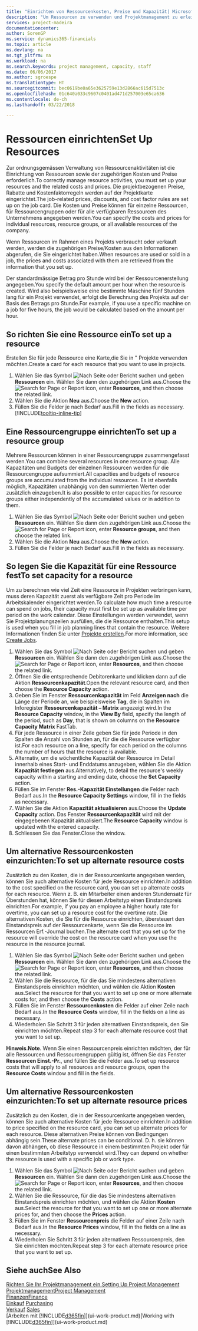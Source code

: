 ```yaml
---
title: "Einrichten von Ressourcenkosten, Preise und Kapazität| Microsoft Docs"
description: "Um Ressourcen zu verwenden und Projektmanagement zu erleichtern, können Sie Kosten und Preisen für einzelne Ressourcen oder Ressourcengruppen angeben und die die Ressourcenkapazität festlegen."
services: project-madeira
documentationcenter: 
author: SorenGP
ms.service: dynamics365-financials
ms.topic: article
ms.devlang: na
ms.tgt_pltfrm: na
ms.workload: na
ms.search.keywords: project management, capacity, staff
ms.date: 06/06/2017
ms.author: sgroespe
ms.translationtype: HT
ms.sourcegitcommit: bec0619be0a65e3625759e13d2866ac615d7513c
ms.openlocfilehash: 01c640a033c9607c0401ad471d257003e65ca636
ms.contentlocale: de-ch
ms.lasthandoff: 03/22/2018

---
```

# <a name="set-up-resources"></a><span data-ttu-id="07456-103">Ressourcen einrichten</span><span class="sxs-lookup"><span data-stu-id="07456-103">Set Up Resources</span></span>
<span data-ttu-id="07456-104">Zur ordnungsgemässen Verwaltung von Ressourcenaktivitäten ist die Einrichtung von Ressourcen sowie der zugehörigen Kosten und Preise erforderlich.</span><span class="sxs-lookup"><span data-stu-id="07456-104">To correctly manage resource activities, you must set up your resources and the related costs and prices.</span></span> <span data-ttu-id="07456-105">Die projektbezogenen Preise, Rabatte und Kostenfaktorregeln werden auf der Projektkarte eingerichtet.</span><span class="sxs-lookup"><span data-stu-id="07456-105">The job-related prices, discounts, and cost factor rules are set up on the job card.</span></span> <span data-ttu-id="07456-106">Die Kosten und Preise können für einzelne Ressourcen, für Ressourcengruppen oder für alle verfügbaren Ressourcen des Unternehmens angegeben werden.</span><span class="sxs-lookup"><span data-stu-id="07456-106">You can specify the costs and prices for individual resources, resource groups, or all available resources of the company.</span></span>

<span data-ttu-id="07456-107">Wenn Ressourcen im Rahmen eines Projekts verbraucht oder verkauft werden, werden die zugehörigen Preise/Kosten aus den Informationen abgerufen, die Sie eingerichtet haben.</span><span class="sxs-lookup"><span data-stu-id="07456-107">When resources are used or sold in a job, the prices and costs associated with them are retrieved from the information that you set up.</span></span>

<span data-ttu-id="07456-108">Der standardmässige Betrag pro Stunde wird bei der Ressourcenerstellung angegeben.</span><span class="sxs-lookup"><span data-stu-id="07456-108">You specify the default amount per hour when the resource is created.</span></span> <span data-ttu-id="07456-109">Wird also beispielsweise eine bestimmte Maschine fünf Stunden lang für ein Projekt verwendet, erfolgt die Berechnung des Projekts auf der Basis des Betrags pro Stunde.</span><span class="sxs-lookup"><span data-stu-id="07456-109">For example, if you use a specific machine on a job for five hours, the job would be calculated based on the amount per hour.</span></span>

## <a name="to-set-up-a-resource"></a><span data-ttu-id="07456-110">So richten Sie eine Ressource ein</span><span class="sxs-lookup"><span data-stu-id="07456-110">To set up a resource</span></span>
<span data-ttu-id="07456-111">Erstellen Sie für jede Ressource eine Karte,die Sie in " Projekte verwenden möchten.</span><span class="sxs-lookup"><span data-stu-id="07456-111">Create a card for each resource that you want to use in projects.</span></span>

1. <span data-ttu-id="07456-112">Wählen Sie das Symbol ![Nach Seite oder Bericht suchen](media/ui-search/search_small.png "Nach Seite oder Bericht suchen") und geben **Ressourcen** ein. Wählen Sie dann den zugehörigen Link aus.</span><span class="sxs-lookup"><span data-stu-id="07456-112">Choose the ![Search for Page or Report](media/ui-search/search_small.png "Search for Page or Report icon") icon, enter **Resources**, and then choose the related link.</span></span>
2. <span data-ttu-id="07456-113">Wählen Sie die Aktion **Neu** aus.</span><span class="sxs-lookup"><span data-stu-id="07456-113">Choose the **New** action.</span></span>
3. <span data-ttu-id="07456-114">Füllen Sie die Felder je nach Bedarf aus.</span><span class="sxs-lookup"><span data-stu-id="07456-114">Fill in the fields as necessary.</span></span> [!INCLUDE[tooltip-inline-tip](includes/tooltip-inline-tip_md.md)]  

## <a name="to-set-up-a-resource-group"></a><span data-ttu-id="07456-115">Eine Ressourcengruppe einrichten</span><span class="sxs-lookup"><span data-stu-id="07456-115">To set up a resource group</span></span>
<span data-ttu-id="07456-116">Mehrere Ressourcen können in einer Ressourcengruppe zusammengefasst werden.</span><span class="sxs-lookup"><span data-stu-id="07456-116">You can combine several resources in one resource group.</span></span> <span data-ttu-id="07456-117">Alle Kapazitäten und Budgets der einzelnen Ressourcen werden für die Ressourcengruppe aufsummiert.</span><span class="sxs-lookup"><span data-stu-id="07456-117">All capacities and budgets of resource groups are accumulated from the individual resources.</span></span> <span data-ttu-id="07456-118">Es ist ebenfalls möglich, Kapazitäten unabhängig von den summierten Werten oder zusätzlich einzugeben.</span><span class="sxs-lookup"><span data-stu-id="07456-118">It is also possible to enter capacities for resource groups either independently of the accumulated values or in addition to them.</span></span>

1. <span data-ttu-id="07456-119">Wählen Sie das Symbol ![Nach Seite oder Bericht suchen](media/ui-search/search_small.png "Nach Seite oder Bericht suchen") und geben **Ressourcen** ein. Wählen Sie dann den zugehörigen Link aus.</span><span class="sxs-lookup"><span data-stu-id="07456-119">Choose the ![Search for Page or Report](media/ui-search/search_small.png "Search for Page or Report icon") icon, enter **Resource groups**, and then choose the related link.</span></span>
2. <span data-ttu-id="07456-120">Wählen Sie die Aktion **Neu** aus.</span><span class="sxs-lookup"><span data-stu-id="07456-120">Choose the **New** action.</span></span>
3. <span data-ttu-id="07456-121">Füllen Sie die Felder je nach Bedarf aus.</span><span class="sxs-lookup"><span data-stu-id="07456-121">Fill in the fields as necessary.</span></span>

## <a name="to-set-capacity-for-a-resource"></a><span data-ttu-id="07456-122">So legen Sie die Kapazität für eine Ressource fest</span><span class="sxs-lookup"><span data-stu-id="07456-122">To set capacity for a resource</span></span>
<span data-ttu-id="07456-123">Um zu berechnen wie viel Zeit eine Ressource in Projekten verbringen kann, muss deren Kapazität zuerst als verfügbare Zeit pro Periode im Arbeitskalender eingerichtet werden.</span><span class="sxs-lookup"><span data-stu-id="07456-123">To calculate how much time a resource can spend on jobs, their capacity must first be set up as available time per period on the work calendar.</span></span> <span data-ttu-id="07456-124">Diese Einstellungen werden verwendet, wenn Sie Projektplanungszeilen ausfüllen, die die Ressource enthalten.</span><span class="sxs-lookup"><span data-stu-id="07456-124">This setup is used when you fill in job planning lines that contain the resource.</span></span> <span data-ttu-id="07456-125">Weitere Informationen finden Sie unter  [Projekte erstellen](projects-how-create-jobs.md).</span><span class="sxs-lookup"><span data-stu-id="07456-125">For more information, see [Create Jobs](projects-how-create-jobs.md).</span></span>

1. <span data-ttu-id="07456-126">Wählen Sie das Symbol ![Nach Seite oder Bericht suchen](media/ui-search/search_small.png "Nach Seite oder Bericht suchen") und geben **Ressourcen** ein. Wählen Sie dann den zugehörigen Link aus.</span><span class="sxs-lookup"><span data-stu-id="07456-126">Choose the ![Search for Page or Report](media/ui-search/search_small.png "Search for Page or Report icon") icon, enter **Resources**, and then choose the related link.</span></span>
2. <span data-ttu-id="07456-127">Öffnen Sie die entsprechende Debitorenkarte und klicken dann auf die Aktion **Ressourcenkapazität**.</span><span class="sxs-lookup"><span data-stu-id="07456-127">Open the relevant resource card, and then choose the **Resource Capacity** action.</span></span>
3. <span data-ttu-id="07456-128">Geben Sie im Fenster **Ressourcenkapazität** im Feld **Anzeigen nach** die Länge der Periode an, wie beispielsweise **Tag**, die in Spalten im Inforegister **Ressourcenkapazität – Matrix** angezeigt wird.</span><span class="sxs-lookup"><span data-stu-id="07456-128">In the **Resource Capacity** window, in the **View By** field, specify the length of the period, such as **Day**, that is shown on columns on the **Resource Capacity Matrix** FastTab.</span></span>
4. <span data-ttu-id="07456-129">Für jede Ressource in einer Zeile geben Sie für jede Periode in den Spalten die Anzahl von Stunden an, für die die Ressource verfügbar ist.</span><span class="sxs-lookup"><span data-stu-id="07456-129">For each resource on a line, specify for each period on the columns the number of hours that the resource is available.</span></span>
5. <span data-ttu-id="07456-130">Alternativ, um die wöchentliche Kapazität der Ressource im Detail innerhalb eines Start- und Enddatums anzugeben, wählen Sie die Aktion **Kapazität festlegen** aus.</span><span class="sxs-lookup"><span data-stu-id="07456-130">Alternatively, to detail the resource's weekly capacity within a starting and ending date, choose the **Set Capacity** action.</span></span>
6. <span data-ttu-id="07456-131">Füllen Sie im Fenster **Res.-Kapazität Einstellungen** die Felder nach Bedarf aus.</span><span class="sxs-lookup"><span data-stu-id="07456-131">In the **Resource Capacity Settings** window, fill in the fields as necessary.</span></span>
7. <span data-ttu-id="07456-132">Wählen Sie die Aktion **Kapazität aktualisieren** aus.</span><span class="sxs-lookup"><span data-stu-id="07456-132">Choose the **Update Capacity** action.</span></span> <span data-ttu-id="07456-133">Das Fenster **Ressourcenkapazität** wird mit der eingegebenen Kapazität aktualisiert.</span><span class="sxs-lookup"><span data-stu-id="07456-133">The **Resource Capacity** window is updated with the entered capacity.</span></span>
8. <span data-ttu-id="07456-134">Schliessen Sie das Fenster.</span><span class="sxs-lookup"><span data-stu-id="07456-134">Close the window.</span></span>

## <a name="to-set-up-alternate-resource-costs"></a><span data-ttu-id="07456-135">Um alternative Ressourcenkosten einzurichten:</span><span class="sxs-lookup"><span data-stu-id="07456-135">To set up alternate resource costs</span></span>
<span data-ttu-id="07456-136">Zusätzlich zu den Kosten, die in der Ressourcenkarte angegeben werden, können Sie auch alternative Kosten für jede Ressource einrichten.</span><span class="sxs-lookup"><span data-stu-id="07456-136">In addition to the cost specified on the resource card, you can set up alternate costs for each resource.</span></span> <span data-ttu-id="07456-137">Wenn z. B. ein Mitarbeiter einen anderen Stundensatz für Überstunden hat, können Sie für diesen Arbeitstyp einen Einstandspreis einrichten.</span><span class="sxs-lookup"><span data-stu-id="07456-137">For example, if you pay an employee a higher hourly rate for overtime, you can set up a resource cost for the overtime rate.</span></span> <span data-ttu-id="07456-138">Die alternativen Kosten, die Sie für die Ressource einrichten, übersteuert den Einstandspreis auf der Ressourcenkarte, wenn Sie die Ressource im Ressourcen Erf.-Journal buchen.</span><span class="sxs-lookup"><span data-stu-id="07456-138">The alternate cost that you set up for the resource will override the cost on the resource card when you use the resource in the resource journal.</span></span>

1. <span data-ttu-id="07456-139">Wählen Sie das Symbol ![Nach Seite oder Bericht suchen](media/ui-search/search_small.png "Nach Seite oder Bericht suchen") und geben **Ressourcen** ein. Wählen Sie dann den zugehörigen Link aus.</span><span class="sxs-lookup"><span data-stu-id="07456-139">Choose the ![Search for Page or Report](media/ui-search/search_small.png "Search for Page or Report icon") icon, enter **Resources**, and then choose the related link.</span></span>  
2. <span data-ttu-id="07456-140">Wählen Sie die Ressource, für die das Sie mindestens alternativen Einstandspreis einrichten möchten, und wählen die Aktion **Kosten** aus.</span><span class="sxs-lookup"><span data-stu-id="07456-140">Select the resource for that you want to set up one or more alternate costs for, and then choose the **Costs** action.</span></span>  
3. <span data-ttu-id="07456-141">Füllen Sie im Fenster **Ressourcenkosten** die Felder auf einer Zeile nach Bedarf aus.</span><span class="sxs-lookup"><span data-stu-id="07456-141">In the **Resource Costs** window, fill in the fields on a line as necessary.</span></span>  
4. <span data-ttu-id="07456-142">Wiederholen Sie Schritt 3 für jeden alternativen Einstandspreis, den Sie einrichten möchten.</span><span class="sxs-lookup"><span data-stu-id="07456-142">Repeat step 3 for each alternate resource cost that you want to set up.</span></span>

<span data-ttu-id="07456-143">**Hinweis**.</span><span class="sxs-lookup"><span data-stu-id="07456-143">**Note**.</span></span> <span data-ttu-id="07456-144">Wenn Sie einen Ressourcenpreis einrichten möchten, der für alle Ressourcen und Ressourcengruppen gültig ist, öffnen Sie das Fenster **Ressourcen Einst.-Pr.**, und füllen Sie die Felder aus.</span><span class="sxs-lookup"><span data-stu-id="07456-144">To set up resource costs that will apply to all resources and resource groups, open the **Resource Costs** window and fill in the fields.</span></span>

## <a name="to-set-up-alternate-resource-prices"></a><span data-ttu-id="07456-145">Um alternative Ressourcenkosten einzurichten:</span><span class="sxs-lookup"><span data-stu-id="07456-145">To set up alternate resource prices</span></span>
<span data-ttu-id="07456-146">Zusätzlich zu den Kosten, die in der Ressourcenkarte angegeben werden, können Sie auch alternative Kosten für jede Ressource einrichten.</span><span class="sxs-lookup"><span data-stu-id="07456-146">In addition to price specified on the resource card, you can set up alternate prices for each resource.</span></span> <span data-ttu-id="07456-147">Diese alternativen Preise können von Bedingungen abhängig sein.</span><span class="sxs-lookup"><span data-stu-id="07456-147">These alternate prices can be conditional.</span></span> <span data-ttu-id="07456-148">D. h. sie können davon abhängen, ob diese Ressource in einem bestimmten Projekt oder für einen bestimmten Arbeitstyp verwendet wird.</span><span class="sxs-lookup"><span data-stu-id="07456-148">They can depend on whether the resource is used with a specific job or work type.</span></span>

1. <span data-ttu-id="07456-149">Wählen Sie das Symbol ![Nach Seite oder Bericht suchen](media/ui-search/search_small.png "Nach Seite oder Bericht suchen") und geben **Ressourcen** ein. Wählen Sie dann den zugehörigen Link aus.</span><span class="sxs-lookup"><span data-stu-id="07456-149">Choose the ![Search for Page or Report](media/ui-search/search_small.png "Search for Page or Report icon") icon, enter **Resources**, and then choose the related link.</span></span>
2. <span data-ttu-id="07456-150">Wählen Sie die Ressource, für die das Sie mindestens alternativen Einstandspreis einrichten möchten, und wählen die Aktion **Kosten** aus.</span><span class="sxs-lookup"><span data-stu-id="07456-150">Select the resource for that you want to set up one or more alternate prices for, and then choose the **Prices** action.</span></span>
3. <span data-ttu-id="07456-151">Füllen Sie im Fenster **Ressourcenpreis** die Felder auf einer Zeile nach Bedarf aus.</span><span class="sxs-lookup"><span data-stu-id="07456-151">In the **Resource Prices** window, fill in the fields on a line as necessary.</span></span>
4. <span data-ttu-id="07456-152">Wiederholen Sie Schritt 3 für jeden alternativen Ressourcenpreis, den Sie einrichten möchten.</span><span class="sxs-lookup"><span data-stu-id="07456-152">Repeat step 3 for each alternate resource price that you want to set up.</span></span>

## <a name="see-also"></a><span data-ttu-id="07456-153">Siehe auch</span><span class="sxs-lookup"><span data-stu-id="07456-153">See Also</span></span>
[<span data-ttu-id="07456-154">Richten Sie Ihr Projektmanagement ein.</span><span class="sxs-lookup"><span data-stu-id="07456-154">Setting Up Project Management</span></span>](projects-setup-projects.md)  
[<span data-ttu-id="07456-155">Projektmanagement</span><span class="sxs-lookup"><span data-stu-id="07456-155">Project Management</span></span>](projects-manage-projects.md)  
[<span data-ttu-id="07456-156">Finanzen</span><span class="sxs-lookup"><span data-stu-id="07456-156">Finance</span></span>](finance.md)  
<span data-ttu-id="07456-157">[Einkauf](purchasing-manage-purchasing.md)       </span><span class="sxs-lookup"><span data-stu-id="07456-157">[Purchasing](purchasing-manage-purchasing.md)       </span></span>  
<span data-ttu-id="07456-158">[Verkauf](sales-manage-sales.md)    </span><span class="sxs-lookup"><span data-stu-id="07456-158">[Sales](sales-manage-sales.md)    </span></span>  
<span data-ttu-id="07456-159">[Arbeiten mit [!INCLUDE[d365fin](includes/d365fin_md.md)]](ui-work-product.md)</span><span class="sxs-lookup"><span data-stu-id="07456-159">[Working with [!INCLUDE[d365fin](includes/d365fin_md.md)]](ui-work-product.md)</span></span>  

